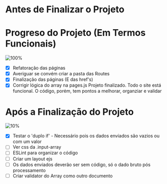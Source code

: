 # Antes de Finalizar o Projeto


# Progreso do Projeto (Em Termos Funcionais)
![100%](https://progress-bar.dev/100)
- [x] Refatoração das páginas
- [x] Averiguar se convém criar a pasta das Routes
- [x] Finalização das páginas (E das href's) 
- [x] Corrigir lógica do array na pages.js
Projeto finalizado. Todo o site está funcional. O código, porém, tem pontos a melhorar, organziar e validar

# Após a Finalização do Projeto
![10%](https://progress-bar.dev/10)
- [x] Testar o 'duplo if' - Necessário pois os dados enviados são vazios ou com um valor
- [ ] Ver css da .input-array
- [ ] ESLint para organizar o código
- [ ] Criar um layout ejs
- [ ] Os dados enviados deverão ser sem código, só o dado bruto pós processamento
- [ ] Criar validator do Array como outro documento
